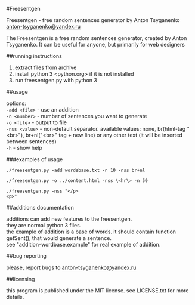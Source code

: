 #Freesentgen

Freesentgen - free random sentences generator by Anton Tsyganenko <anton-tsyganenko@yandex.ru>

The Freesentgen is a free random sentences generator, created by Anton Tsyganenko.
It can be useful for anyone, but primarily for web designers

##running instructions

1. extract files from archive
2. install python 3 <python.org> if it is not installed
3. run freesentgen.py with python 3

##usage

options:  
`-add <file>`   - use an addition  
`-n <number>`   - number of sentences you want to generate  
`-o <file>`     - output to file  
`-nss <value>`  - non-default separator. available values: none, br(html-tag "&lt;br&gt;"), br+nl("&lt;br&gt;" tag + new line) or any other text (it will be inserted between sentences)  
`-h`            - show help

###examples of usage

	./freesentgen.py -add wordsbase.txt -n 10 -nss br+nl
	
	./freesentgen.py -o ../content.html -nss \<hr\> -n 50
	
	./freesentgen.py -nss "</p>
	<p>"

##additions documentation

additions can add new features to the freesentgen.  
they are normal python 3 files.  
the example of addition is a base of words. it should contain function getSent(), that would generate a sentence.  
see "addition-wordbase.example" for real example of addition.  

##bug reporting

please, report bugs to anton-tsyganenko@yandex.ru

##licensing

this program is published under the MIT license. see LICENSE.txt for more details.

